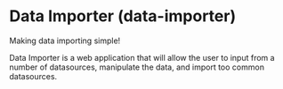 # Data Importer (data-importer)

Making data importing simple!

Data Importer is a web application that will allow the user to input from a number of datasources, manipulate the data, and import too common datasources.
